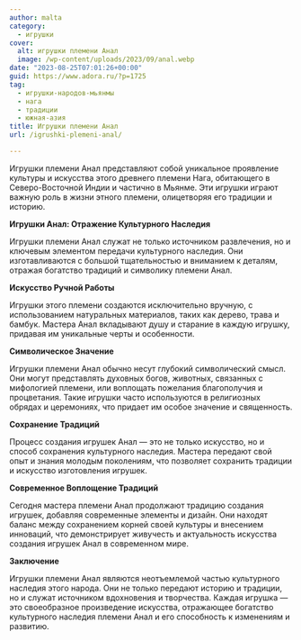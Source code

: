 ```yaml
---
author: malta
category:
  - игрушки
cover:
  alt: игрушки племени Анал
  image: /wp-content/uploads/2023/09/anal.webp
date: "2023-08-25T07:01:26+00:00"
guid: https://www.adora.ru/?p=1725
tag:
  - игрушки-народов-мьянмы
  - нага
  - традиции
  - южная-азия
title: Игрушки племени Анал
url: /igrushki-plemeni-anal/

---
```

Игрушки племени Анал представляют собой уникальное проявление культуры и искусства этого древнего племени Нага, обитающего в Северо-Восточной Индии и частично в Мьянме. Эти игрушки играют важную роль в жизни этного племени, олицетворяя его традиции и историю.

**Игрушки Анал: Отражение Культурного Наследия**

Игрушки племени Анал служат не только источником развлечения, но и ключевым элементом передачи культурного наследия. Они изготавливаются с большой тщательностью и вниманием к деталям, отражая богатство традиций и символику племени Анал.

**Искусство Ручной Работы**

Игрушки этого племени создаются исключительно вручную, с использованием натуральных материалов, таких как дерево, трава и бамбук. Мастера Анал вкладывают душу и старание в каждую игрушку, придавая им уникальные черты и особенности.

**Символическое Значение**

Игрушки племени Анал обычно несут глубокий символический смысл. Они могут представлять духовных богов, животных, связанных с мифологией племени, или воплощать пожелания благополучия и процветания. Такие игрушки часто используются в религиозных обрядах и церемониях, что придает им особое значение и священность.

**Сохранение Традиций**

Процесс создания игрушек Анал — это не только искусство, но и способ сохранения культурного наследия. Мастера передают свой опыт и знания молодым поколениям, что позволяет сохранить традиции и искусство изготовления игрушек.

**Современное Воплощение Традиций**

Сегодня мастера племени Анал продолжают традицию создания игрушек, добавляя современные элементы и дизайн. Они находят баланс между сохранением корней своей культуры и внесением инноваций, что демонстрирует живучесть и актуальность искусства создания игрушек Анал в современном мире.

**Заключение**

Игрушки племени Анал являются неотъемлемой частью культурного наследия этого народа. Они не только передают историю и традиции, но и служат источником вдохновения и творчества. Каждая игрушка — это своеобразное произведение искусства, отражающее богатство культурного наследия племени Анал и его способность к изменениям и развитию.
